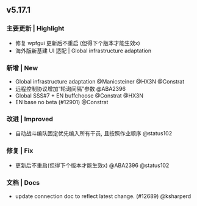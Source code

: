 ## v5.17.1

### 主要更新 | Highlight

* 修复 wpfgui 更新后不重启 (但得下个版本才能生效x)
* 海外版新基建 UI 适配 | Global infrastructure adaptation

### 新增 | New

* Global infrastructure adaptation @Manicsteiner @HX3N @Constrat
* 远程控制协议增加“轮询间隔”参数 @ABA2396
* Global SSS#7 + EN buffchoose @Constrat @HX3N
* EN base no beta (#12901) @Constrat

### 改进 | Improved

* 自动战斗编队固定优先编入所有干员, 且按照作业顺序 @status102

### 修复 | Fix

* 更新后不重启(但得下个版本才能生效x) @ABA2396 @status102

### 文档 | Docs

* update connection doc to reflect latest change. (#12689) @ksharperd
